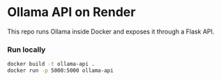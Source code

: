 # Ollama API on Render

This repo runs Ollama inside Docker and exposes it through a Flask API.

### Run locally
```bash
docker build -t ollama-api .
docker run -p 5000:5000 ollama-api
